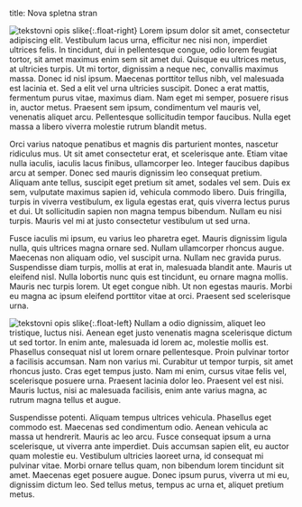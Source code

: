 title: Nova spletna stran

![tekstovni opis slike](https://picsum.photos/600/400?random){:.float-right}
Lorem ipsum dolor sit amet, consectetur adipiscing elit. Vestibulum lacus urna, efficitur nec nisi non, imperdiet ultrices felis. In tincidunt, dui in pellentesque congue, odio lorem feugiat tortor, sit amet maximus enim sem sit amet dui. Quisque eu ultrices metus, at ultricies turpis. Ut mi tortor, dignissim a neque nec, convallis maximus massa. Donec id nisl ipsum. Maecenas porttitor tellus nibh, vel malesuada est lacinia et. Sed a elit vel urna ultricies suscipit. Donec a erat mattis, fermentum purus vitae, maximus diam. Nam eget mi semper, posuere risus in, auctor metus. Praesent sem ipsum, condimentum vel mauris vel, venenatis aliquet arcu. Pellentesque sollicitudin tempor faucibus. Nulla eget massa a libero viverra molestie rutrum blandit metus.

Orci varius natoque penatibus et magnis dis parturient montes, nascetur ridiculus mus. Ut sit amet consectetur erat, et scelerisque ante. Etiam vitae nulla iaculis, iaculis lacus finibus, ullamcorper leo. Integer faucibus dapibus arcu at semper. Donec sed mauris dignissim leo consequat pretium. Aliquam ante tellus, suscipit eget pretium sit amet, sodales vel sem. Duis ex sem, vulputate maximus sapien id, vehicula commodo libero. Duis fringilla, turpis in viverra vestibulum, ex ligula egestas erat, quis viverra lectus purus et dui. Ut sollicitudin sapien non magna tempus bibendum. Nullam eu nisi turpis. Mauris vel mi at justo consectetur vestibulum ut sed urna.

Fusce iaculis mi ipsum, eu varius leo pharetra eget. Mauris dignissim ligula nulla, quis ultrices magna ornare sed. Nullam ullamcorper rhoncus augue. Maecenas non aliquam odio, vel suscipit urna. Nullam nec gravida purus. Suspendisse diam turpis, mollis at erat in, malesuada blandit ante. Mauris ut eleifend nisl. Nulla lobortis nunc quis est tincidunt, eu ornare magna mollis. Mauris nec turpis lorem. Ut eget congue nibh. Ut non egestas mauris. Morbi eu magna ac ipsum eleifend porttitor vitae at orci. Praesent sed scelerisque urna.

![tekstovni opis slike](https://picsum.photos/500/400?random){:.float-left}
Nullam a odio dignissim, aliquet leo tristique, luctus nisi. Aenean eget justo venenatis magna scelerisque dictum ut sed tortor. In enim ante, malesuada id lorem ac, molestie mollis est. Phasellus consequat nisl ut lorem ornare pellentesque. Proin pulvinar tortor a facilisis accumsan. Nam non varius mi. Curabitur ut tempor turpis, sit amet rhoncus justo. Cras eget tempus justo. Nam mi enim, cursus vitae felis vel, scelerisque posuere urna. Praesent lacinia dolor leo. Praesent vel est nisi. Mauris luctus, nisi ac malesuada facilisis, enim ante varius magna, ac rutrum magna tellus et augue.

Suspendisse potenti. Aliquam tempus ultrices vehicula. Phasellus eget commodo est. Maecenas sed condimentum odio. Aenean vehicula ac massa ut hendrerit. Mauris ac leo arcu. Fusce consequat ipsum a urna scelerisque, ut viverra ante imperdiet. Duis accumsan sapien elit, eu auctor quam molestie eu. Vestibulum ultricies laoreet urna, id consequat mi pulvinar vitae. Morbi ornare tellus quam, non bibendum lorem tincidunt sit amet. Maecenas eget posuere augue. Donec ipsum purus, viverra ut mi eu, dignissim dictum leo. Sed tellus metus, tempus ac urna et, aliquet pretium metus.